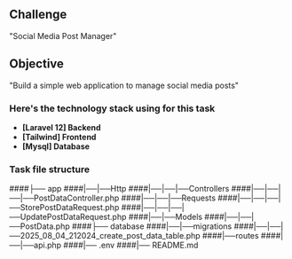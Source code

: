 ## Challenge

"Social Media Post Manager"

## Objective

"Build a simple web application to manage social media posts"

### Here's the technology stack using for this task 

- **[Laravel 12] Backend**
- **[Tailwind] Frontend**
- **[Mysql] Database**

### Task file structure

####├── app
####|──|──Http
####|──|──|──Controllers
####|──|──|──|──PostDataController.php
####|──|──|──Requests
####|──|──|──|──StorePostDataRequest.php
####|──|──|──|──UpdatePostDataRequest.php
####|──|──Models
####|──|──|──PostData.php
####├── database
####|──|──migrations
####|──|──|──2025_08_04_212024_create_post_data_table.php
####|──routes
####|──|──api.php
####|── .env
####|── README.md